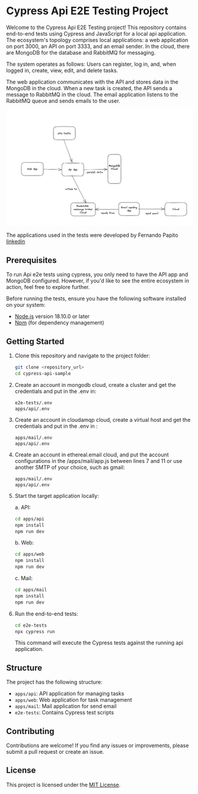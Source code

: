 # Cypress Api E2E Testing Project

Welcome to the Cypress Api E2E Testing project! This repository contains end-to-end tests using Cypress and JavaScript for a local api application. The ecosystem's topology comprises local applications: a web application on port 3000, an API on port 3333, and an email sender. In the cloud, there are MongoDB for the database and RabbitMQ for messaging.

The system operates as follows: Users can register, log in, and, when logged in, create, view, edit, and delete tasks.

The web application communicates with the API and stores data in the MongoDB in the cloud. When a new task is created, the API sends a message to RabbitMQ in the cloud. The email application listens to the RabbitMQ queue and sends emails to the user.


![Topology:](image.png)

The applications used in the tests were developed by Fernando Papito [linkedin](https://www.linkedin.com/in/papitoio/)

## Prerequisites

To run Api e2e tests using cypress, you only need to have the API app and MongoDB configured. However, if you'd like to see the entire ecosystem in action, feel free to explore further.

Before running the tests, ensure you have the following software installed on your system:

- [Node.js](https://nodejs.org/) version 18.10.0 or later
- [Npm](https://www.npmjs.com/package/npm/) (for dependency management)

## Getting Started

1. Clone this repository and navigate to the project folder:

    ```sh
    git clone <repository_url>
    cd cypress-api-sample
    ```

2. Create an account in mongodb cloud, create a cluster and get the credentials and put in the .env in:

    ```
    e2e-tests/.env
    apps/api/.env
    ```

3. Create an account in cloudamqp cloud, create a virtual host and get the credentials and put in the .env in :

    ```
    apps/mail/.env
    apps/api/.env
    ```

4. Create an account in ethereal.email cloud, and put the account configurations in the /apps/mail/app.js between lines 7 and 11 or use another SMTP of your choice, such as gmail:

    ```
    apps/mail/.env
    apps/api/.env
    ```

5. Start the target application locally:

    a. API:

    ```sh
    cd apps/api
    npm install
    npm run dev
    ```

    b. Web:

    ```sh
    cd apps/web
    npm install
    npm run dev
    ```
    c. Mail:

    ```sh
    cd apps/mail
    npm install
    npm run dev
    ```

6. Run the end-to-end tests:

    ```sh
    cd e2e-tests
    npx cypress run
    ```

   This command will execute the Cypress tests against the running api application.

## Structure

The project has the following structure:

- `apps/api`: API application for managing tasks
- `apps/web`: Web application for task management
- `apps/mail`: Mail application for send email
- `e2e-tests`: Contains Cypress test scripts

## Contributing

Contributions are welcome! If you find any issues or improvements, please submit a pull request or create an issue.

## License

This project is licensed under the [MIT License](LICENSE).

